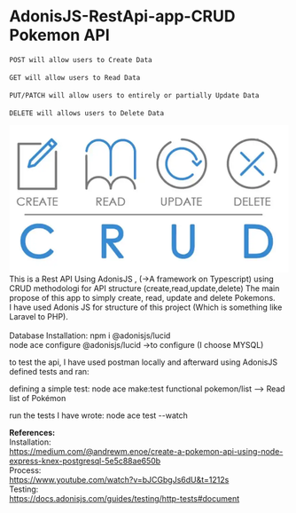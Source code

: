 # AdonisJS-RestApi-app-**CRUD Pokemon API**
    POST will allow users to Create Data

    GET will allow users to Read Data

    PUT/PATCH will allow users to entirely or partially Update Data

    DELETE will allows users to Delete Data


<div class="col-2"><img src="CRUD.jpg"></img></div>
This is a Rest API Using AdonisJS , (->A framework on Typescript) using CRUD methodologi for API structure (create,read,update,delete)
The main propose of this app to simply create, read, update and delete Pokemons.
<br>
I have used Adonis JS for structure of this project (Which is something like Laravel to PHP).
<br>
<br>
Database Installation:
npm i @adonisjs/lucid <br> node ace configure @adonisjs/lucid ->to configure (I choose MYSQL)

to test the api, I have used postman locally and afterward using AdonisJS defined tests and ran:

defining a simple test:
node ace make:test functional pokemon/list  --> Read list of Pokémon


run the tests I have wrote:
node ace test --watch

<b>References:</b><br>
Installation:<br>
https://medium.com/@andrewm.enoe/create-a-pokemon-api-using-node-express-knex-postgresql-5e5c88ae650b
<br>
Process:<br>
https://www.youtube.com/watch?v=bJCGbgJs6dU&t=1212s
<br>
Testing:
<br>
https://docs.adonisjs.com/guides/testing/http-tests#document

